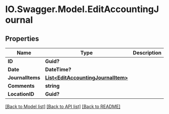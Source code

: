 # IO.Swagger.Model.EditAccountingJournal
## Properties

Name | Type | Description | Notes
------------ | ------------- | ------------- | -------------
**ID** | **Guid?** |  | 
**Date** | **DateTime?** |  | 
**JournalItems** | [**List&lt;EditAccountingJournalItem&gt;**](EditAccountingJournalItem.md) |  | 
**Comments** | **string** |  | [optional] 
**LocationID** | **Guid?** |  | [optional] 

[[Back to Model list]](../README.md#documentation-for-models) [[Back to API list]](../README.md#documentation-for-api-endpoints) [[Back to README]](../README.md)

